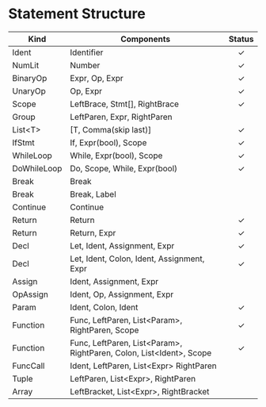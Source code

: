 # Statement Structure
| Kind | Components | Status |
| - | - | :-: |
| Ident | Identifier | ✓ |
| NumLit | Number | ✓ |
| BinaryOp | Expr, Op, Expr | ✓ |
| UnaryOp | Op, Expr | ✓ |
| Scope | LeftBrace, Stmt[], RightBrace | ✓ |
| Group | LeftParen, Expr, RightParen |
| List&lt;T&gt; | [T, Comma(skip last)] | ✓ |
| IfStmt | If, Expr(bool), Scope | ✓ |
| WhileLoop | While, Expr(bool), Scope | ✓ |
| DoWhileLoop | Do, Scope, While, Expr(bool) | ✓ |
| Break | Break |
| Break | Break, Label |
| Continue | Continue |
| Return | Return | ✓ |
| Return | Return, Expr | ✓ |
| Decl | Let, Ident, Assignment, Expr | ✓ |
| Decl | Let, Ident, Colon, Ident, Assignment, Expr | ✓ |
| Assign | Ident, Assignment, Expr |
| OpAssign | Ident, Op, Assignment, Expr |
| Param | Ident, Colon, Ident | ✓ |
| Function | Func, LeftParen, List&lt;Param&gt;, RightParen, Scope | ✓ |
| Function | Func, LeftParen, List&lt;Param&gt;, RightParen, Colon, List&lt;Ident&gt;, Scope | ✓ |
| FuncCall | Ident, LeftParen, List&lt;Expr&gt; RightParen | 
| Tuple | LeftParen, List&lt;Expr&gt;, RightParen |
| Array | LeftBracket, List&lt;Expr&gt;, RightBracket |